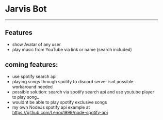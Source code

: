 # Jarvis Bot

---

## Features

- show Avatar of any user
- play music from YouTube via link or name (search included)

## coming features:

- use spotify search api
- playing songs through spotify to discord server isnt possible workaround needed
- possible solution:
  search via spotify search api and use youtube player to play
  song..
- wouldnt be able to play spotify exclusive songs
- my own NodeJs spotify api example at https://github.com/Lenox1999/node-spotify-api
